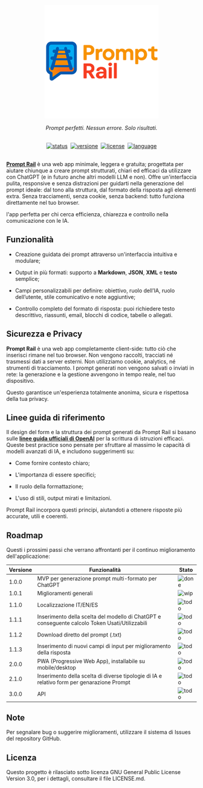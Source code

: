 <div align="center">
   <img src="./Assets/Logo.png" width="300" alt="Prompt Rail Logo - Generatore di prompt IA">
   <p><i>Prompt perfetti. Nessun errore. Solo risultati.</i></p>
</div>
&nbsp;
<div align="center">
   <a href="#"><img alt="status" src="https://img.shields.io/badge/status-active-brightgreen.svg"/></a>&nbsp;
   <a href="#"><img alt="versione" src="https://img.shields.io/badge/version-1.0.0-blue.svg"/></a>&nbsp;
   <a href="#"><img alt="license" src="https://img.shields.io/badge/license-GPLv3.0-blue.svg"/></a>&nbsp;
   <a href="#"><img alt="language" src="https://img.shields.io/badge/language-IT-blue.svg"/></a>
</div>
&nbsp;

[**Prompt Rail**](https://promptrail.app) è una web app minimale, leggera e gratuita; progettata per aiutare chiunque a creare prompt strutturati, chiari ed efficaci da utilizzare con ChatGPT (e in futuro anche altri modelli LLM e non). Offre un'interfaccia pulita, responsive e senza distrazioni per guidarti nella generazione del prompt ideale: dal tono alla struttura, dal formato della risposta agli elementi extra. Senza tracciamenti, senza cookie, senza backend: tutto funziona direttamente nel tuo browser.

l'app perfetta per chi cerca efficienza, chiarezza e controllo nella comunicazione con le IA.
  
## Funzionalità

 - Creazione guidata dei prompt attraverso un'interfaccia intuitiva e modulare;

 - Output in più formati: supporto a **Markdown**, **JSON**, **XML** e **testo** semplice;

 - Campi personalizzabili per definire: obiettivo, ruolo dell’IA, ruolo dell’utente, stile comunicativo e note aggiuntive;

 - Controllo completo del formato di risposta: puoi richiedere testo descrittivo, riassunti, email, blocchi di codice, tabelle o allegati.

## Sicurezza e Privacy

**Prompt Rail** è una web app completamente client-side: tutto ciò che inserisci rimane nel tuo browser.
Non vengono raccolti, tracciati né trasmessi dati a server esterni. Non utilizziamo cookie, analytics, né strumenti di tracciamento.
I prompt generati non vengono salvati o inviati in rete: la generazione e la gestione avvengono in tempo reale, nel tuo dispositivo.

Questo garantisce un'esperienza totalmente anonima, sicura e rispettosa della tua privacy.

## Linee guida di riferimento

Il design del form e la struttura dei prompt generati da Prompt Rail si basano sulle [**linee guida ufficiali di OpenAI**](https://cookbook.openai.com/examples/gpt4-1_prompting_guide) per la scrittura di istruzioni efficaci. Queste best practice sono pensate per sfruttare al massimo le capacità di modelli avanzati di IA, e includono suggerimenti su:

 - Come fornire contesto chiaro;

 - L'importanza di essere specifici;

 - Il ruolo della formattazione;

 - L'uso di stili, output mirati e limitazioni.

Prompt Rail incorpora questi principi, aiutandoti a ottenere risposte più accurate, utili e coerenti.

## Roadmap

Questi i prossimi passi che verrano affrontanti per il continuo miglioramento dell'applicazione:

| Versione | Funzionalità                                                                                   | Stato                                                        |
|----------|------------------------------------------------------------------------------------------------|--------------------------------------------------------------|
| 1.0.0    | MVP per generazione prompt multi-formato per ChatGPT                                           | ![done](https://img.shields.io/badge/Completato-brightgreen) |
| 1.0.1    | Miglioramenti generali                                                                         | ![wip](https://img.shields.io/badge/Sviluppo-yellow)         |
| 1.1.0    | Localizzazione IT/EN/ES                                                                        | ![todo](https://img.shields.io/badge/Progettazione-orange) |
| 1.1.1    | Inserimento della scelta del modello di ChatGPT e conseguente calcolo Token Usati/Utilizzabili | ![todo](https://img.shields.io/badge/Progettazione-orange)   |
| 1.1.2    | Download diretto del prompt (.txt)                                                             | ![todo](https://img.shields.io/badge/Progettazione-orange)   |
| 1.1.3    | Inserimento di nuovi campi di input per miglioramento della risposta                           | ![todo](https://img.shields.io/badge/Progettazione-orange)   |
| 2.0.0    | PWA (Progressive Web App), installabile su mobile/desktop                                      | ![todo](https://img.shields.io/badge/Progettazione-orange)   |
| 2.1.0    | Inserimento della scelta di diverse tipologie di IA e relativo form per genarazione Prompt     | ![todo](https://img.shields.io/badge/Progettazione-orange)   |
| 3.0.0    | API                                                                                            | ![todo](https://img.shields.io/badge/Progettazione-orange)   |

## Note

Per segnalare bug o suggerire miglioramenti, utilizzare il sistema di Issues del repository GitHub.

## Licenza

Questo progetto è rilasciato sotto licenza GNU General Public License Version 3.0, per i dettagli, consultare il file LICENSE.md.
